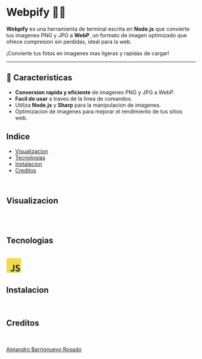 # Webpify 🎨✨

**Webpify** es una herramienta de terminal escrita en **Node.js** que convierte tus imagenes PNG y JPG a **WebP**, un formato de imagen optimizado que ofrece compresion sin perdidas, ideal para la web.

¡Convierte tus fotos en imagenes mas ligeras y rapidas de cargar!

---

## 🚀 Caracteristicas

- **Conversion rapida y eficiente** de imagenes PNG y JPG a WebP.
- **Facil de usar** a traves de la linea de comandos.
- Utiliza **Node.js** y **Sharp** para la manipulacion de imagenes.
- Optimizacion de imagenes para mejorar el rendimiento de tus sitios web.


## Indice

- [Visualizacion](#Visualizacion)
- [Tecnologias](#tecnologias)
- [Instalacion](#instalacion)
- [Creditos](#creditos)

<br>

## Visualizacion

<br>

<!-- ![Home](/doc/img/Home.png) -->

<br>

## Tecnologias

<br>

<a href="https://developer.mozilla.org/en-US/docs/Web/JavaScript" target="_blank" rel="noreferrer">
    <img src="https://raw.githubusercontent.com/devicons/devicon/master/icons/javascript/javascript-original.svg" alt="javascript" width="40" height="40" />
  </a>

<br>

## Instalacion

<br>

## Creditos

<br>

[Alejandro Barrionuevo Rosado](https://github.com/Alejandro-BR)

<br>
